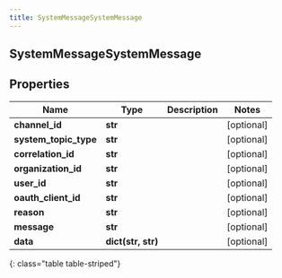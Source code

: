 ```yaml
---
title: SystemMessageSystemMessage
---
```

## SystemMessageSystemMessage

## Properties

|Name | Type | Description | Notes|
|------------ | ------------- | ------------- | -------------|
| **channel_id** | **str** |  | [optional] |
| **system_topic_type** | **str** |  | [optional] |
| **correlation_id** | **str** |  | [optional] |
| **organization_id** | **str** |  | [optional] |
| **user_id** | **str** |  | [optional] |
| **oauth_client_id** | **str** |  | [optional] |
| **reason** | **str** |  | [optional] |
| **message** | **str** |  | [optional] |
| **data** | **dict(str, str)** |  | [optional] |
{: class="table table-striped"}


